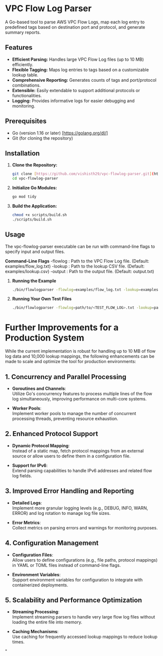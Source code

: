 # VPC Flow Log Parser

A Go-based tool to parse AWS VPC Flow Logs, map each log entry to predefined tags based on destination port and protocol, and generate summary reports.

## Features

- **Efficient Parsing:** Handles large VPC Flow Log files (up to 10 MB) efficiently.
- **Flexible Tagging:** Maps log entries to tags based on a customizable lookup table.
- **Comprehensive Reporting:** Generates counts of tags and port/protocol combinations.
- **Extensible:** Easily extendable to support additional protocols or functionalities.
- **Logging:** Provides informative logs for easier debugging and monitoring.

## Prerequisites

- Go (version 1.16 or later) [https://golang.org/dl/]
- Git (for cloning the repository)

## Installation

1. **Clone the Repository:**

   ```bash
   git clone [https://github.com/vishisth29/vpc-flowlog-parser.git](https://github.com/vishisth29/vpc-flowlog-parser.git)
   cd vpc-flowlog-parser

2. **Initialize Go Modules:**

   ```bash
   go mod tidy

3. **Build the Application:**

   ```bash
   chmod +x scripts/build.sh
   ./scripts/build.sh

## Usage
The vpc-flowlog-parser executable can be run with command-line flags to specify input and output files.

**Command-Line Flags**
-flowlog : Path to the VPC Flow Log file. (Default: examples/flow_log.txt)
-lookup : Path to the lookup CSV file. (Default: examples/lookup.csv)
-output : Path to the output file. (Default: output.txt)


1. **Running the Example**

   ```bash
   ./bin/flowlogparser -flowlog=examples/flow_log.txt -lookup=examples/lookup.csv -output=output.txt


2. **Running Your Own Test Files**

   ```bash
   ./bin/flowlogparser -flowlog=path/to/<TEST_FLOW_LOG>.txt -lookup=path/to/<TEST_LOOKUP>.csv -output=path/to/<TEST_OUTPUT>.txt

# Further Improvements for a Production System

While the current implementation is robust for handling up to 10 MB of flow log data and 10,000 lookup mappings, the following enhancements can be made to scale and optimize the tool for production environments:

## 1. Concurrency and Parallel Processing

- **Goroutines and Channels**:  
  Utilize Go's concurrency features to process multiple lines of the flow log simultaneously, improving performance on multi-core systems.

- **Worker Pools**:  
  Implement worker pools to manage the number of concurrent processing threads, preventing resource exhaustion.

## 2. Enhanced Protocol Support

- **Dynamic Protocol Mapping**:  
  Instead of a static map, fetch protocol mappings from an external source or allow users to define them in a configuration file.

- **Support for IPv6**:  
  Extend parsing capabilities to handle IPv6 addresses and related flow log fields.

## 3. Improved Error Handling and Reporting

- **Detailed Logs**:  
  Implement more granular logging levels (e.g., DEBUG, INFO, WARN, ERROR) and log rotation to manage log file sizes.

- **Error Metrics**:  
  Collect metrics on parsing errors and warnings for monitoring purposes.

## 4. Configuration Management

- **Configuration Files**:  
  Allow users to define configurations (e.g., file paths, protocol mappings) in YAML or TOML files instead of command-line flags.

- **Environment Variables**:  
  Support environment variables for configuration to integrate with containerized deployments.

## 5. Scalability and Performance Optimization

- **Streaming Processing**:  
  Implement streaming parsers to handle very large flow log files without loading the entire file into memory.

- **Caching Mechanisms**:  
  Use caching for frequently accessed lookup mappings to reduce lookup times.

"
